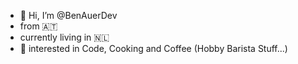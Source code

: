 - 👋 Hi, I’m @BenAuerDev
- from 🇦🇹
- currently living in 🇳🇱
- 👀 interested in Code, Cooking and Coffee (Hobby Barista Stuff...)


<!---
BenAuerDev/BenAuerDev is a ✨ special ✨ repository because its `README.md` (this file) appears on your GitHub profile.
You can click the Preview link to take a look at your changes.
--->
